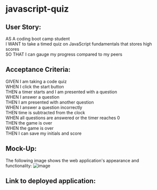 # javascript-quiz

## User Story:
AS A coding boot camp student<br />
I WANT to take a timed quiz on JavaScript fundamentals that stores high scores<br />
SO THAT I can gauge my progress compared to my peers<br />

## Acceptance Criteria:
GIVEN I am taking a code quiz<br />
WHEN I click the start button<br />
THEN a timer starts and I am presented with a question<br />
WHEN I answer a question<br />
THEN I am presented with another question<br />
WHEN I answer a question incorrectly<br />
THEN time is subtracted from the clock<br />
WHEN all questions are answered or the timer reaches 0<br />
THEN the game is over<br />
WHEN the game is over<br />
THEN I can save my initials and score<br />

## Mock-Up:
The following image shows the web application's appearance and functionality:
![image](https://user-images.githubusercontent.com/4752879/196282147-c89ac2ff-6801-4a0a-96e6-ebe0b93f8100.png)

## Link to deployed application:
